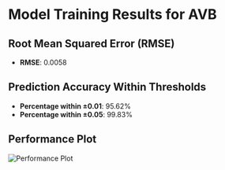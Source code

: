 # Model Training Results for AVB

## Root Mean Squared Error (RMSE)
- **RMSE**: 0.0058

## Prediction Accuracy Within Thresholds
- **Percentage within ±0.01**: 95.62%
- **Percentage within ±0.05**: 99.83%

## Performance Plot
![Performance Plot](../imgs/AVB.png)
